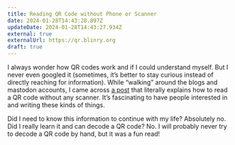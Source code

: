 ```yaml
---
title: Reading QR Code without Phone or Scanner
date: 2024-01-28T14:43:28.897Z
updateDate: 2024-01-28T14:43:27.934Z
external: true
externalUrl: https://qr.blinry.org
draft: true
---
```

I always wonder how QR codes work and if I could understand myself. But I never even googled it (sometimes, it’s better to stay curious instead of directly reaching for information). While “walking” around the blogs and mastodon accounts, I came across [a post](https://qr.blinry.org) that literally explains how to read a QR code without any scanner. It’s fascinating to have people interested in and writing these kinds of things.
 
Did I need to know this information to continue with my life? Absolutely no. Did I really learn it and can decode a QR code? No. I will probably never try to decode a QR code by hand, but it was a fun read!